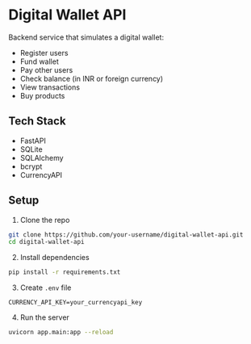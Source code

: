 # Digital Wallet API 

Backend service that simulates a digital wallet:
- Register users
- Fund wallet
- Pay other users
- Check balance (in INR or foreign currency)
- View transactions
- Buy products

## Tech Stack
- FastAPI
- SQLite
- SQLAlchemy
- bcrypt
- CurrencyAPI

## Setup

1. Clone the repo
```bash
git clone https://github.com/your-username/digital-wallet-api.git
cd digital-wallet-api
```

2. Install dependencies
```bash
pip install -r requirements.txt
```

3. Create `.env` file
```
CURRENCY_API_KEY=your_currencyapi_key
```

4. Run the server
```bash
uvicorn app.main:app --reload
```
